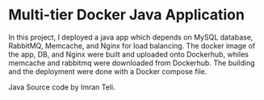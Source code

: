 # Multi-tier Docker Java Application
In this project, I deployed a java app which depends on MySQL database, RabbitMQ, Memcache, and Nginx for load balancing.
The docker image of the app, DB, and Nginx were built and uploaded onto Dockerhub, whiles memcache and rabbitmq were downloaded from Dockerhub.
The building and the deployment were done with a Docker compose file. 

Java Source code by Imran Teli.
